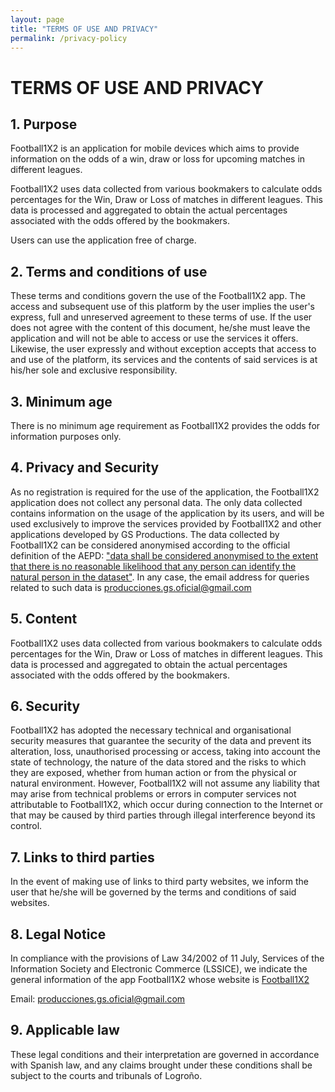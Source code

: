 ```yaml
---
layout: page
title: "TERMS OF USE AND PRIVACY"
permalink: /privacy-policy
---
```


# TERMS OF USE AND PRIVACY

## 1. Purpose
Football1X2 is an application for mobile devices which aims to provide information on the odds of a win, draw or loss for upcoming matches in different leagues.  

Football1X2 uses data collected from various bookmakers to calculate odds percentages for the Win, Draw or Loss of matches in different leagues. This data is processed and aggregated to obtain the actual percentages associated with the odds offered by the bookmakers. 

Users can use the application free of charge.

## 2. Terms and conditions of use
These terms and conditions govern the use of the Football1X2 app. The access and subsequent use of this platform by the user implies the user's express, full and unreserved agreement to these terms of use. If the user does not agree with the content of this document, he/she must leave the application and will not be able to access or use the services it offers. Likewise, the user expressly and without exception accepts that access to and use of the platform, its services and the contents of said services is at his/her sole and exclusive responsibility. 

## 3. Minimum age 
There is no minimum age requirement as Football1X2 provides the odds for information purposes only.

## 4. Privacy and Security
As no registration is required for the use of the application, the Football1X2 application does not collect any personal data. The only data collected contains information on the usage of the application by its users, and will be used exclusively to improve the services provided by Football1X2 and other applications developed by GS Productions. The data collected by Football1X2 can be considered anonymised according to the official definition of the AEPD: ["data shall be considered anonymised to the extent that there is no reasonable likelihood that any person can identify the natural person in the dataset"](https://www.aepd.es/es/prensa-y-comunicacion/blog/anonimizacion-y-seudonimizacion). 
In any case, the email address for queries related to such data is [producciones.gs.oficial@gmail.com](producciones.gs.oficial@gmail.com)

## 5. Content
Football1X2 uses data collected from various bookmakers to calculate odds percentages for the Win, Draw or Loss of matches in different leagues. This data is processed and aggregated to obtain the actual percentages associated with the odds offered by the bookmakers. 

## 6. Security
Football1X2 has adopted the necessary technical and organisational security measures that guarantee the security of the data and prevent its alteration, loss, unauthorised processing or access, taking into account the state of technology, the nature of the data stored and the risks to which they are exposed, whether from human action or from the physical or natural environment. However, Football1X2 will not assume any liability that may arise from technical problems or errors in computer services not attributable to Football1X2, which occur during connection to the Internet or that may be caused by third parties through illegal interference beyond its control.

## 7. Links to third parties
In the event of making use of links to third party websites, we inform the user that he/she will be governed by the terms and conditions of said websites.

## 8. Legal Notice
In compliance with the provisions of Law 34/2002 of 11 July, Services of the Information Society and Electronic Commerce (LSSICE), we indicate the general information of the app Football1X2 whose website is [Football1X2](https://ivgomezarnedo.github.io/football1x2/)

Email: [producciones.gs.oficial@gmail.com](producciones.gs.oficial@gmail.com)

## 9. Applicable law
These legal conditions and their interpretation are governed in accordance with Spanish law, and any claims brought under these conditions shall be subject to the courts and tribunals of Logroño. 
